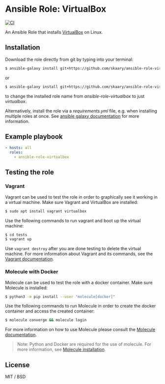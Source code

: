 # Ansible Role: VirtualBox 
[![CI](https://github.com/skaary/ansible-role-virtualbox/actions/workflows/ci.yml/badge.svg?branch=main&event=push)](https://github.com/skaary/ansible-role-virtualbox/actions?query=workflow%3Ci)

An Ansible Role that installs [VirtualBox](https://www.virtualbox.org/) on Linux.

## Installation

Download the role directly from git by typing into your terminal:

```bash
$ ansible-galaxy install git+https://github.com/skaary/ansible-role-virtualbox.git
```
or

```bash
$ ansible-galaxy install git+https://github.com/skaary/ansible-role-virtualbox.git,,virtualbox
```

to change the installed role name from _ansible-role-virtualbox_ to just _virtualbox_.

Alternatively, install the role via a _requirements.yml_ file, e.g. when installing multiple roles at once. See [ansible galaxy documentation](https://galaxy.ansible.com/docs/using/installing.html#installing-multiple-roles-from-a-file) for more information.

## Example playbook

```yaml
- hosts: all
  roles:
    - ansible-role-virtualbox
```

## Testing the role

### Vagrant

Vagrant can be used to test the role in order to graphically see it working in a virtual machine. Make sure Vagrant and VirtualBox are installed:

```bash
$ sudo apt install vagrant virtualbox
```

Use the following commands to run vagrant and boot up the virtual machine:

```bash
$ cd tests
$ vagrant up
```

Use `vagrant destroy` after you are done testing to delete the virtual machine. For more information about Vagrant and its commands, see the [Vagrant documentation](https://www.vagrantup.com/docs/cli).

### Molecule with Docker

Molecule can be used to test the role with a docker container. Make sure Molecule is installed:

```bash
$ python3 -m pip install --user "molecule[docker]"
```

Use the following commands to run Molecule in order to create the docker container and access the created container:
```bash
$ molecule converge && molecule login
```

For more information on how to use Molecule please consult the [Molecule documentation](https://molecule.readthedocs.io/en/latest/getting-started.html).

> Note: Python and Docker are required for the use of molecule. For more information, see [Molecule installation](https://molecule.readthedocs.io/en/latest/installation.html).

## License

MIT / BSD
